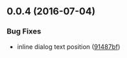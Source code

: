 <a name="0.0.4"></a>
## 0.0.4 (2016-07-04)


### Bug Fixes

* inline dialog text position ([91487bf](https://aui-team-bot/https://bitbucket.org/atlassian/atlaskit/commits/91487bf))




